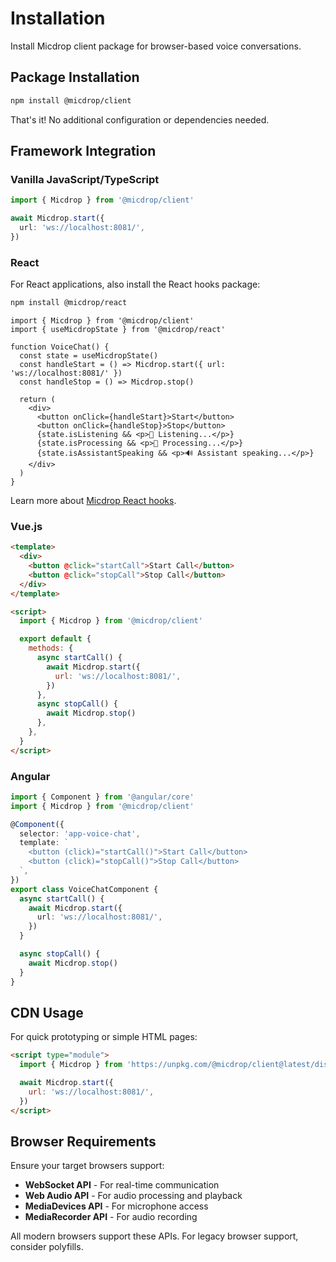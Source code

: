 # Installation

Install Micdrop client package for browser-based voice conversations.

## Package Installation

```bash
npm install @micdrop/client
```

That's it! No additional configuration or dependencies needed.

## Framework Integration

### Vanilla JavaScript/TypeScript

```typescript
import { Micdrop } from '@micdrop/client'

await Micdrop.start({
  url: 'ws://localhost:8081/',
})
```

### React

For React applications, also install the React hooks package:

```bash
npm install @micdrop/react
```

```tsx
import { Micdrop } from '@micdrop/client'
import { useMicdropState } from '@micdrop/react'

function VoiceChat() {
  const state = useMicdropState()
  const handleStart = () => Micdrop.start({ url: 'ws://localhost:8081/' })
  const handleStop = () => Micdrop.stop()

  return (
    <div>
      <button onClick={handleStart}>Start</button>
      <button onClick={handleStop}>Stop</button>
      {state.isListening && <p>🎤 Listening...</p>}
      {state.isProcessing && <p>🤔 Processing...</p>}
      {state.isAssistantSpeaking && <p>🔊 Assistant speaking...</p>}
    </div>
  )
}
```

Learn more about [Micdrop React hooks](./react-hooks).

### Vue.js

```html
<template>
  <div>
    <button @click="startCall">Start Call</button>
    <button @click="stopCall">Stop Call</button>
  </div>
</template>

<script>
  import { Micdrop } from '@micdrop/client'

  export default {
    methods: {
      async startCall() {
        await Micdrop.start({
          url: 'ws://localhost:8081/',
        })
      },
      async stopCall() {
        await Micdrop.stop()
      },
    },
  }
</script>
```

### Angular

```typescript
import { Component } from '@angular/core'
import { Micdrop } from '@micdrop/client'

@Component({
  selector: 'app-voice-chat',
  template: `
    <button (click)="startCall()">Start Call</button>
    <button (click)="stopCall()">Stop Call</button>
  `,
})
export class VoiceChatComponent {
  async startCall() {
    await Micdrop.start({
      url: 'ws://localhost:8081/',
    })
  }

  async stopCall() {
    await Micdrop.stop()
  }
}
```

## CDN Usage

For quick prototyping or simple HTML pages:

```html
<script type="module">
  import { Micdrop } from 'https://unpkg.com/@micdrop/client@latest/dist/index.js'

  await Micdrop.start({
    url: 'ws://localhost:8081/',
  })
</script>
```

## Browser Requirements

Ensure your target browsers support:

- **WebSocket API** - For real-time communication
- **Web Audio API** - For audio processing and playback
- **MediaDevices API** - For microphone access
- **MediaRecorder API** - For audio recording

All modern browsers support these APIs. For legacy browser support, consider polyfills.
